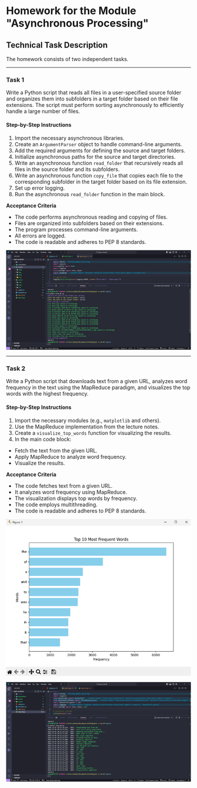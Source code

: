 # Homework for the Module "Asynchronous Processing"

## Technical Task Description

The homework consists of two independent tasks.

---

### Task 1

Write a Python script that reads all files in a user-specified source folder and organizes them into subfolders in a target folder based on their file extensions. The script must perform sorting asynchronously to efficiently handle a large number of files.

#### Step-by-Step Instructions

1. Import the necessary asynchronous libraries.
2. Create an `ArgumentParser` object to handle command-line arguments.
3. Add the required arguments for defining the source and target folders.
4. Initialize asynchronous paths for the source and target directories.
5. Write an asynchronous function `read_folder` that recursively reads all files in the source folder and its subfolders.
6. Write an asynchronous function `copy_file` that copies each file to the corresponding subfolder in the target folder based on its file extension.
7. Set up error logging.
8. Run the asynchronous `read_folder` function in the main block.

**Acceptance Criteria**

- The code performs asynchronous reading and copying of files.
- Files are organized into subfolders based on their extensions.
- The program processes command-line arguments.
- All errors are logged.
- The code is readable and adheres to PEP 8 standards.

![Solution](./screenshots/task_01.png)

---

### Task 2

Write a Python script that downloads text from a given URL, analyzes word frequency in the text using the MapReduce paradigm, and visualizes the top words with the highest frequency.

#### Step-by-Step Instructions

1. Import the necessary modules (e.g., `matplotlib` and others).
2. Use the MapReduce implementation from the lecture notes.
3. Create a `visualize_top_words` function for visualizing the results.
4. In the main code block:

- Fetch the text from the given URL.
- Apply MapReduce to analyze word frequency.
- Visualize the results.

**Acceptance Criteria**

- The code fetches text from a given URL.
- It analyzes word frequency using MapReduce.
- The visualization displays top words by frequency.
- The code employs multithreading.
- The code is readable and adheres to PEP 8 standards.

![Solution](./screenshots/task_02_2.png)

![Solution](./screenshots/task_02_1.png)
